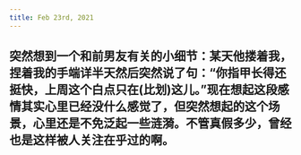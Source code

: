 ```yaml
---
title: Feb 23rd, 2021
---
```


## 突然想到一个和前男友有关的小细节：某天他搂着我，捏着我的手端详半天然后突然说了句：“你指甲长得还挺快，上周这个白点只在(比划)这儿。”现在想起这段感情其实心里已经没什么感觉了，但突然想起的这个场景，心里还是不免泛起一些涟漪。不管真假多少，曾经也是这样被人关注在乎过的啊。
